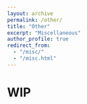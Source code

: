 ```yaml
---
layout: archive
permalink: /other/
title: "Other"
excerpt: "Miscellaneous"
author_profile: true
redirect_from: 
  - "/misc/"
  - "/misc.html"
---
```


<!--This is a page not in the menu. You can use markdown in this page. -->

WIP
======

